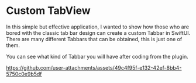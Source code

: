 # Custom TabView

In this simple but effective application, I wanted to show how those who are bored with the classic tab bar design can create a custom Tabbar in SwiftUI. There are many different Tabbars that can be obtained, this is just one of them.

You can see what kind of Tabbar you will have after coding from the plugin.

https://github.com/user-attachments/assets/49c4f95f-e132-42ef-8bb4-5750c0e9b5df

